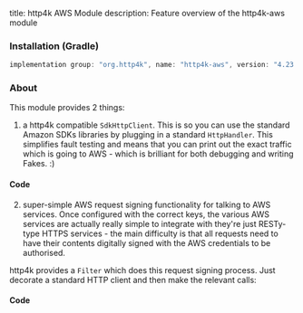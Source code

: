 title: http4k AWS Module
description: Feature overview of the http4k-aws module

### Installation (Gradle)

```groovy
implementation group: "org.http4k", name: "http4k-aws", version: "4.23.0.0"
```

### About
This module provides 2 things:
1. a http4k compatible `SdkHttpClient`. This is so you can use the standard Amazon SDKs libraries by plugging in a standard `HttpHandler`. This simplifies fault testing and means that you can print out the exact traffic which is going to AWS - which is brilliant for both debugging and writing Fakes. :)
 
#### Code [<img class="octocat"/>](https://github.com/http4k/http4k/blob/master/src/docs/guide/reference/aws/example_sdk.kt)

<script src="https://gist-it.appspot.com/https://github.com/http4k/http4k/blob/master/src/docs/guide/reference/aws/example_sdk.kt"></script>

2. super-simple AWS request signing functionality for talking to AWS services. Once configured with the correct keys, the various AWS services are actually really simple to integrate with they're just RESTy-type HTTPS services - the main difficulty is that all requests need to have their contents digitally signed with the AWS credentials to be authorised.

http4k provides a `Filter` which does this request signing process. Just decorate a standard HTTP client and then make the relevant calls:


#### Code [<img class="octocat"/>](https://github.com/http4k/http4k/blob/master/src/docs/guide/reference/aws/example.kt)

<script src="https://gist-it.appspot.com/https://github.com/http4k/http4k/blob/master/src/docs/guide/reference/aws/example.kt"></script>
